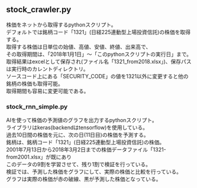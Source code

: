 ## stock_crawler.py
株価をネットから取得するpythonスクリプト。  
デフォルトでは銘柄コード「1321」(日経225連動型上場投資信託)の株価を取得する。  
取得する株価は日単位の始値、高値、安値、終値、出来高で、  
その取得期間は、「2018年1月1日」～「このpythonスクリプトの実行日」まで。  
取得結果はexcelとして保存され(ファイル名「1321_from2018.xlsx」)、保存パスは実行時のカレントディレクトリ。  
ソースコード上にある「SECURITY_CODE」の値を1321以外に変更すると他の銘柄の株価も取得可能。  
取得期間も容易に変更可能である。



### stock_rnn_simple.py
AIを使って株価の予測値のグラフを出力するpythonスクリプト。  
ライブラリはkeras(backendはtensorflow)を使用している。  
過去10日間の株価を元に、次の日(11日目)の株価を予測する。  
銘柄は、銘柄コード「1321」(日経225連動型上場投資信託)の株価。  
2001年7月13日から2018年3月2日までの株価データファイル「1321-from2001.xlsx」が既にあり  
このデータの9割を学習させて、残り1割で検証を行っている。  
検証では、予測した株価をグラフにして、実際の株価と比較を行っている。  
グラフは実際の株価が赤の破線、黒が予測した株価となっている。  
